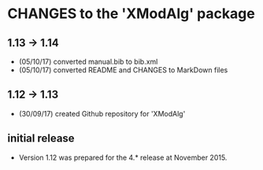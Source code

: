 # CHANGES to the 'XModAlg' package

## 1.13 -> 1.14 
 * (05/10/17) converted manual.bib to bib.xml 
 * (05/10/17) converted README and CHANGES to MarkDown files 

## 1.12 -> 1.13 
 * (30/09/17) created Github repository for 'XModAlg' 

## initial release 
 * Version 1.12 was prepared for the 4.* release at November 2015.




